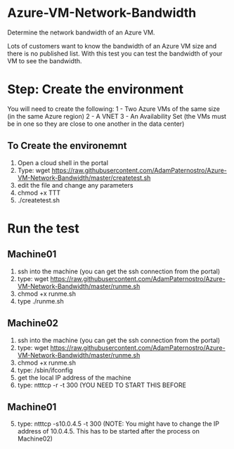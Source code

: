 # Azure-VM-Network-Bandwidth
Determine the network bandwidth of an Azure VM.

Lots of customers want to know the bandwidth of an Azure VM size and there is no published list.  With this test you can test the bandwidth of your VM to see the bandwidth.

# Step: Create the environment
You will need to create the following:
1 - Two Azure VMs of the same size (in the same Azure region)
2 - A VNET
3 - An Availability Set (the VMs must be in one so they are close to one another in the data center)

## To Create the environemnt
1. Open a cloud shell in the portal
2. Type: wget https://raw.githubusercontent.com/AdamPaternostro/Azure-VM-Network-Bandwidth/master/createtest.sh
3. edit the file and change any parameters
3. chmod +x TTT
4. ./createtest.sh

# Run the test

## Machine01
1. ssh into the machine (you can get the ssh connection from the portal)
2. type: wget https://raw.githubusercontent.com/AdamPaternostro/Azure-VM-Network-Bandwidth/master/runme.sh
3. chmod +x runme.sh
4. type ./runme.sh

## Machine02
1. ssh into the machine (you can get the ssh connection from the portal)
2. type: wget https://raw.githubusercontent.com/AdamPaternostro/Azure-VM-Network-Bandwidth/master/runme.sh
3. chmod +x runme.sh
4. type: /sbin/ifconfig
5. get the local IP address of the machine
6. type: ntttcp -r -t 300 (YOU NEED TO START THIS BEFORE 

## Machine01
5. type: ntttcp -s10.0.4.5 -t 300  (NOTE: You might have to change the IP address of 10.0.4.5.  This has to be started after the process on Machine02)
